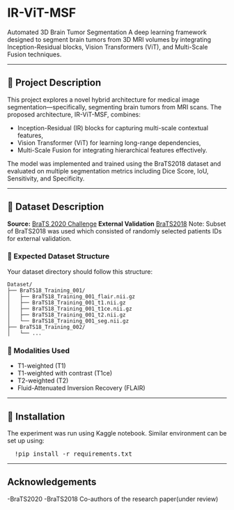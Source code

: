 # IR-ViT-MSF
Automated 3D Brain Tumor Segmentation
A deep learning framework designed to segment brain tumors from 3D MRI volumes by integrating Inception-Residual blocks, Vision Transformers (ViT), and Multi-Scale Fusion techniques.

---

## 📌 Project Description

This project explores a novel hybrid architecture for medical image segmentation—specifically, segmenting brain tumors from MRI scans. The proposed architecture, IR-ViT-MSF, combines:
- Inception-Residual (IR) blocks for capturing multi-scale contextual features,
- Vision Transformer (ViT) for learning long-range dependencies,
- Multi-Scale Fusion for integrating hierarchical features effectively.

The model was implemented and trained using the BraTS2018 dataset and evaluated on multiple segmentation metrics including Dice Score, IoU, Sensitivity, and Specificity.

---

## 📂 Dataset Description

**Source:** [BraTS 2020 Challenge]([https://www.med.upenn.edu/cbica/brats2018/](https://www.kaggle.com/datasets/awsaf49/brats20-dataset-training-validation))
**External Validation** [BraTS2018](https://www.kaggle.com/datasets/harshitsinghai/miccai-brats2018-original-dataset)
Note: Subset of BraTS2018 was used which consisted of randomly selected patients IDs for external validation.

### 📁 Expected Dataset Structure

Your dataset directory should follow this structure:
```
Dataset/
├── BraTS18_Training_001/
│   ├── BraTS18_Training_001_flair.nii.gz
│   ├── BraTS18_Training_001_t1.nii.gz
│   ├── BraTS18_Training_001_t1ce.nii.gz
│   ├── BraTS18_Training_001_t2.nii.gz
│   └── BraTS18_Training_001_seg.nii.gz
├── BraTS18_Training_002/
│   └── ...
```

### 🧪 Modalities Used
- T1-weighted (T1)
- T1-weighted with contrast (T1ce)
- T2-weighted (T2)
- Fluid-Attenuated Inversion Recovery (FLAIR)


---

## 🧰 Installation
The experiment was run using Kaggle notebook. Similar environment can be set up using:
<pre lang="markdown">  !pip install -r requirements.txt </pre>

---

## Acknowledgements
-BraTS2020
-BraTS2018
Co-authors of the research paper(under review)






